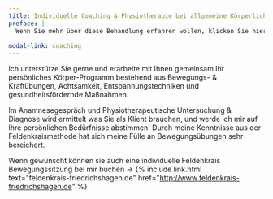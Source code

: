 ```yaml
---
title: Individuelle Coaching & Physiotherapie bei allgemeine Körperliche Beschwerden & Schmerzen 
preface: |
  Wenn Sie mehr über diese Behandlung erfahren wollen, klicken Sie hier.

modal-link: coaching
---
```


Ich unterstütze Sie gerne und erarbeite mit Ihnen gemeinsam Ihr persönliches Körper-Programm bestehend aus Bewegungs- & Kraftübungen, Achtsamkeit, Entspannungstechniken und gesundheitsfördernde Maßnahmen.

Im Anamnesegespräch und Physiotherapeutische Untersuchung & Diagnose wird ermittelt was Sie als Klient brauchen, und werde ich mir auf Ihre persönlichen Bedürfnisse abstimmen. Durch meine Kenntnisse aus der Feldenkraismethode hat sich meine Fülle an Bewegungsübungen sehr bereichert.

Wenn gewünscht können sie auch eine individuelle Feldenkrais Bewegungssitzung bei mir buchen -> {% include link.html text="feldenkrais-friedrichshagen.de" href="http://www.feldenkrais-friedrichshagen.de" %}
